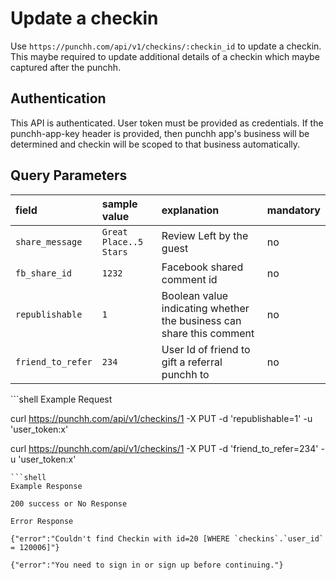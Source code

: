 # Update a checkin

<p>Use <code>https://punchh.com/api/v1/checkins/:checkin_id</code> to update a checkin. This maybe required to update additional details of a checkin which maybe captured after the punchh.</p>
<h2><a aria-hidden="true" href="#authentication" class="anchor" id="user-content-authentication"><span class="octicon octicon-link"></span></a>Authentication</h2>
<p>This API is authenticated. User token must be provided as credentials.
If the punchh-app-key header is provided, then punchh app's business will be determined and checkin will be scoped to that business automatically.</p>
<h2><a aria-hidden="true" href="#query-parameters" class="anchor" id="user-content-query-parameters"><span class="octicon octicon-link"></span></a>Query Parameters</h2>
<table>
  <thead>
    <tr>
      <th align="left"><strong>field</strong></th>
      <th align="left"><strong>sample value</strong></th>
      <th align="left"><strong>explanation</strong></th>
      <th align="left"><strong>mandatory</strong></th>
    </tr>
  </thead>
  <tbody>
    <tr>
      <td align="left"><code>share_message</code></td>
      <td align="left"><code>Great Place..5 Stars</code></td>
      <td align="left">Review Left by the guest</td>
      <td align="left">no</td>
    </tr>
    <tr>
      <td align="left"><code>fb_share_id</code></td>
      <td align="left"><code>1232</code></td>
      <td align="left">Facebook shared comment id</td>
      <td align="left">no</td>
    </tr>
    <tr>
    <td align="left"><code>republishable</code></td>
    <td align="left"><code>1</code></td>
    <td align="left">Boolean value indicating whether the business can share this comment</td>
    <td align="left">no</td>
    </tr>
    <tr>
    <td align="left"><code>friend_to_refer</code></td>
    <td align="left"><code>234</code></td>
    <td align="left">User Id of friend to gift a referral punchh to</td>
    <td align="left">no</td>
    </tr>
  </tbody>
</table>
```shell
Example Request

curl https://punchh.com/api/v1/checkins/1 -X PUT -d 'republishable=1' -u 'user_token:x'

curl https://punchh.com/api/v1/checkins/1 -X PUT -d 'friend_to_refer=234' -u 'user_token:x'
```
```shell
Example Response

200 success or No Response
```
```shell
Error Response

{"error":"Couldn't find Checkin with id=20 [WHERE `checkins`.`user_id` = 120006]"}

{"error":"You need to sign in or sign up before continuing."}
```